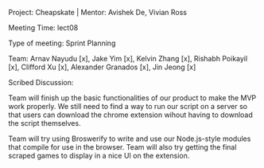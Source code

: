 Project: Cheapskate | Mentor: Avishek De, Vivian Ross

Meeting Time: lect08

Type of meeting: Sprint Planning

Team: Arnav Nayudu [x], Jake Yim [x], Kelvin Zhang [x], Rishabh Poikayil [x], Clifford Xu [x], Alexander Granados [x], Jin Jeong [x]

Scribed Discussion:

Team will finish up the basic functionalities of our product to make the MVP work properly. We still need to find a way to run our script on a server so that users can download the chrome extension wihout having to download the script themselves.

Team will try using Broswerify to write and use our Node.js-style modules that compile for use in the browser. Team will also try getting the final scraped games to display in a nice UI on the extension.




